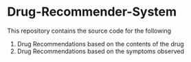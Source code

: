 # Drug-Recommender-System

This repository contains the source code for the following 

1. Drug Recommendations based on the contents of the drug
2. Drug Recommendations based on the symptoms observed 
